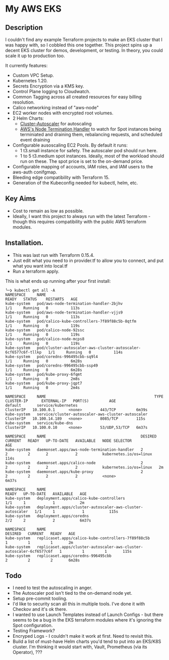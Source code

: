 # My AWS EKS

## Description

I couldn't find any example Terraform projects to make an EKS cluster that I was happy with, so I cobbled this one together.  This project spins up a decent EKS cluster for demos, development, or testing. In theory, you could scale it up to production too.

It currently features:

* Custom VPC Setup.
* Kubernetes 1.20.
* Secrets Encryption via a KMS key.
* Control Plane logging to Cloudwatch.
* Common Tagging across all created resources for easy billing resolution.
* Calico networking instead of "aws-node"
* EC2 worker nodes with encrypted root volumes.
* 2 Helm Charts:
    * [Cluster-Autoscaler](https://github.com/kubernetes/autoscaler) for autoscaling
    * [AWS's Node Termination Handler](https://github.com/aws/aws-node-termination-handler) to watch for Spot instances being terminiated and draining them, rebalancing requests, and scheduled event draining
* Configurable ausoscaling EC2 Pools. By default it runs:
    * 1 t3.small instance for safety.  The autoscaler pod should run here.
    * 1 to 5 t3.medium spot instances.  Ideally, most of the workload should run on these. The spot price is set to the on-demand price.
* Configurable mapping of accounts, IAM roles, and IAM users to the aws-auth conifgmap.
* Bleeding edge compatibility with Terraform 15.
* Generation of the Kubeconfig needed for kubectl, helm, etc.

## Key Aims

* Cost to remain as low as possible. 
* Ideally, I want this project to always run with the latest Terraform - though this requires compatibility with the public AWS terraform modules.

## Installation.

* This was last run with Terraform 0.15.4. 
* Just edit what you need to in provider.tf to allow you to connect, and put what you want into local.tf 
* Run a terraform apply.

This is what ends up running after your first install:
```
╰─❯ kubectl get all -A
NAMESPACE     NAME                                                             READY   STATUS    RESTARTS   AGE
kube-system   pod/aws-node-termination-handler-2bjhv                           1/1     Running   0          113s
kube-system   pod/aws-node-termination-handler-vjjs9                           1/1     Running   0          113s
kube-system   pod/calico-kube-controllers-7f89f88c5b-8qtfm                     1/1     Running   0          119s
kube-system   pod/calico-node-92ssc                                            1/1     Running   0          119s
kube-system   pod/calico-node-mcps8                                            1/1     Running   0          119s
kube-system   pod/cluster-autoscaler-aws-cluster-autoscaler-6cf6577c6f-tllkp   1/1     Running   0          114s
kube-system   pod/coredns-996495cbb-sq9l4                                      1/1     Running   0          6m28s
kube-system   pod/coredns-996495cbb-ssp49                                      1/1     Running   0          6m28s
kube-system   pod/kube-proxy-6fqmt                                             1/1     Running   0          2m8s
kube-system   pod/kube-proxy-jqpt7                                             1/1     Running   0          2m4s

NAMESPACE     NAME                                                TYPE        CLUSTER-IP      EXTERNAL-IP   PORT(S)         AGE
default       service/kubernetes                                  ClusterIP   10.100.0.1      <none>        443/TCP         6m39s
kube-system   service/cluster-autoscaler-aws-cluster-autoscaler   ClusterIP   10.100.14.189   <none>        8085/TCP        115s
kube-system   service/kube-dns                                    ClusterIP   10.100.0.10     <none>        53/UDP,53/TCP   6m37s

NAMESPACE     NAME                                          DESIRED   CURRENT   READY   UP-TO-DATE   AVAILABLE   NODE SELECTOR            AGE
kube-system   daemonset.apps/aws-node-termination-handler   2         2         2       2            2           kubernetes.io/os=linux   114s
kube-system   daemonset.apps/calico-node                    2         2         2       2            2           kubernetes.io/os=linux   2m
kube-system   daemonset.apps/kube-proxy                     2         2         2       2            2           <none>                   6m37s

NAMESPACE     NAME                                                        READY   UP-TO-DATE   AVAILABLE   AGE
kube-system   deployment.apps/calico-kube-controllers                     1/1     1            1           2m
kube-system   deployment.apps/cluster-autoscaler-aws-cluster-autoscaler   1/1     1            1           115s
kube-system   deployment.apps/coredns                                     2/2     2            2           6m37s

NAMESPACE     NAME                                                                   DESIRED   CURRENT   READY   AGE
kube-system   replicaset.apps/calico-kube-controllers-7f89f88c5b                     1         1         1       2m
kube-system   replicaset.apps/cluster-autoscaler-aws-cluster-autoscaler-6cf6577c6f   1         1         1       115s
kube-system   replicaset.apps/coredns-996495cbb                                      2         2         2       6m28s
```

## Todo

* I need to test the autoscaling in anger.
* The Autoscaler pod isn't tied to the on-demand node yet.
* Setup pre-commit tooling.
* I'd like to security scan all this in multiple tools. I've done it with Checkov and it's ok there.
* I wanted to use Launch Templates instead of Launch Configs - but there seems to be a bug in the EKS terraform modules where it's ignoring the Spot configuration.
* Testing Framework?
* Encryped Logs - I couldn't make it work at first.  Need to revisit this.
* Build a list of must-have Helm charts you'd tend to put into an EKS/K8S cluster.  I'm thinking it would start with, Vault, Prometheus (via its Operator), ???
